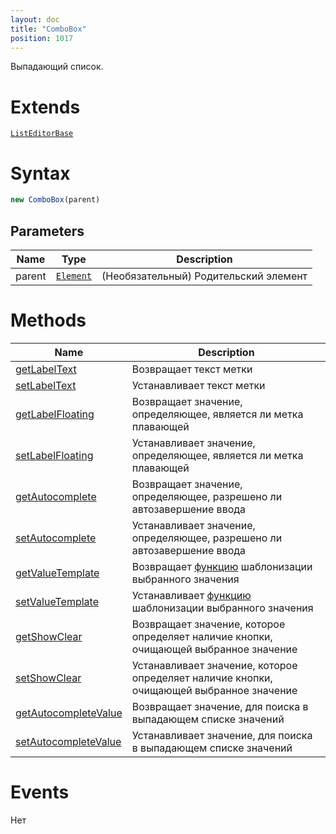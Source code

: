 ```yaml
---
layout: doc
title: "ComboBox"
position: 1017
---
```


Выпадающий список.

# Extends

[`ListEditorBase`](../ListEditorBase/)

# Syntax

```js
new ComboBox(parent)
```

## Parameters

|Name|Type|Description|
|----|----|-----------|
|parent|[`Element`](../../Core/Elements/Element)| (Необязательный) Родительский элемент|

# Methods

Name|Description
----|-----------
[getLabelText](ComboBox.getLabelText/)|Возвращает текст метки
[setLabelText](ComboBox.setLabelText/)|Устанавливает текст метки
[getLabelFloating](ComboBox.getLabelFloating/)|Возвращает значение, определяющее, является ли метка плавающей
[setLabelFloating](ComboBox.setLabelFloating/)|Устанавливает значение, определяющее, является ли метка плавающей
[getAutocomplete](ComboBox.getAutocomplete/)|Возвращает значение, определяющее, разрешено ли автозавершение ввода
[setAutocomplete](ComboBox.setAutocomplete/)|Устанавливает значение, определяющее, разрешено ли автозавершение ввода
[getValueTemplate](ComboBox.getValueTemplate/)|Возвращает [функцию](../../../Core/Script/) шаблонизации выбранного значения
[setValueTemplate](ComboBox.setValueTemplate/)|Устанавливает [функцию](../../../Core/Script/) шаблонизации выбранного значения
[getShowClear](ComboBox.getShowClear/)|Возвращает значение, которое определяет наличие кнопки, очищающей выбранное значение
[setShowClear](ComboBox.setShowClear/)|Устанавливает значение, которое определяет наличие кнопки, очищающей выбранное значение
[getAutocompleteValue](ComboBox.getAutocompleteValue/)|Возвращает значение, для поиска в выпадающем списке значений
[setAutocompleteValue](ComboBox.setAutocompleteValue/)|Устанавливает значение, для поиска в выпадающем списке значений

# Events

Нет
